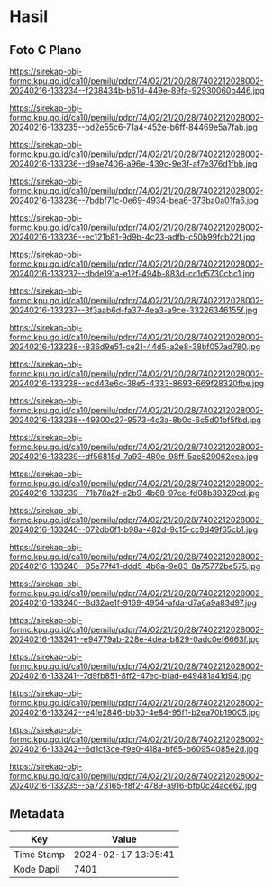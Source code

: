 # Hasil

## Foto C Plano

https://sirekap-obj-formc.kpu.go.id/ca10/pemilu/pdpr/74/02/21/20/28/7402212028002-20240216-133234--f238434b-b61d-449e-89fa-92930060b446.jpg

https://sirekap-obj-formc.kpu.go.id/ca10/pemilu/pdpr/74/02/21/20/28/7402212028002-20240216-133235--bd2e55c6-71a4-452e-b6ff-84469e5a7fab.jpg

https://sirekap-obj-formc.kpu.go.id/ca10/pemilu/pdpr/74/02/21/20/28/7402212028002-20240216-133236--d9ae7406-a96e-439c-9e3f-af7e376d1fbb.jpg

https://sirekap-obj-formc.kpu.go.id/ca10/pemilu/pdpr/74/02/21/20/28/7402212028002-20240216-133236--7bdbf71c-0e69-4934-bea6-373ba0a01fa6.jpg

https://sirekap-obj-formc.kpu.go.id/ca10/pemilu/pdpr/74/02/21/20/28/7402212028002-20240216-133236--ec121b81-9d9b-4c23-adfb-c50b99fcb22f.jpg

https://sirekap-obj-formc.kpu.go.id/ca10/pemilu/pdpr/74/02/21/20/28/7402212028002-20240216-133237--dbde191a-e12f-494b-883d-cc1d5730cbc1.jpg

https://sirekap-obj-formc.kpu.go.id/ca10/pemilu/pdpr/74/02/21/20/28/7402212028002-20240216-133237--3f3aab6d-fa37-4ea3-a9ce-33226346155f.jpg

https://sirekap-obj-formc.kpu.go.id/ca10/pemilu/pdpr/74/02/21/20/28/7402212028002-20240216-133238--836d9e51-ce21-44d5-a2e8-38bf057ad780.jpg

https://sirekap-obj-formc.kpu.go.id/ca10/pemilu/pdpr/74/02/21/20/28/7402212028002-20240216-133238--ecd43e6c-38e5-4333-8693-669f28320fbe.jpg

https://sirekap-obj-formc.kpu.go.id/ca10/pemilu/pdpr/74/02/21/20/28/7402212028002-20240216-133238--49300c27-9573-4c3a-8b0c-6c5d01bf5fbd.jpg

https://sirekap-obj-formc.kpu.go.id/ca10/pemilu/pdpr/74/02/21/20/28/7402212028002-20240216-133239--df56815d-7a93-480e-98ff-5ae829062eea.jpg

https://sirekap-obj-formc.kpu.go.id/ca10/pemilu/pdpr/74/02/21/20/28/7402212028002-20240216-133239--71b78a2f-e2b9-4b68-97ce-fd08b39329cd.jpg

https://sirekap-obj-formc.kpu.go.id/ca10/pemilu/pdpr/74/02/21/20/28/7402212028002-20240216-133240--072db6f1-b98a-482d-9c15-cc9d49f65cb1.jpg

https://sirekap-obj-formc.kpu.go.id/ca10/pemilu/pdpr/74/02/21/20/28/7402212028002-20240216-133240--95e77f41-ddd5-4b6a-9e83-8a75772be575.jpg

https://sirekap-obj-formc.kpu.go.id/ca10/pemilu/pdpr/74/02/21/20/28/7402212028002-20240216-133240--8d32ae1f-9169-4954-afda-d7a6a9a83d97.jpg

https://sirekap-obj-formc.kpu.go.id/ca10/pemilu/pdpr/74/02/21/20/28/7402212028002-20240216-133241--e94779ab-228e-4dea-b829-0adc0ef6663f.jpg

https://sirekap-obj-formc.kpu.go.id/ca10/pemilu/pdpr/74/02/21/20/28/7402212028002-20240216-133241--7d9fb851-8ff2-47ec-b1ad-e49481a41d94.jpg

https://sirekap-obj-formc.kpu.go.id/ca10/pemilu/pdpr/74/02/21/20/28/7402212028002-20240216-133242--e4fe2846-bb30-4e84-95f1-b2ea70b19005.jpg

https://sirekap-obj-formc.kpu.go.id/ca10/pemilu/pdpr/74/02/21/20/28/7402212028002-20240216-133242--6d1cf3ce-f9e0-418a-bf65-b60954085e2d.jpg

https://sirekap-obj-formc.kpu.go.id/ca10/pemilu/pdpr/74/02/21/20/28/7402212028002-20240216-133235--5a723165-f8f2-4789-a916-bfb0c24ace62.jpg


## Metadata

| Key        | Value               |
| ---------- | ------------------- |
| Time Stamp | 2024-02-17 13:05:41 |
| Kode Dapil | 7401                |



